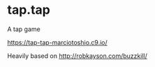 # tap.tap
A tap game

https://tap-tap-marciotoshio.c9.io/

Heavily based on http://robkayson.com/buzzkill/